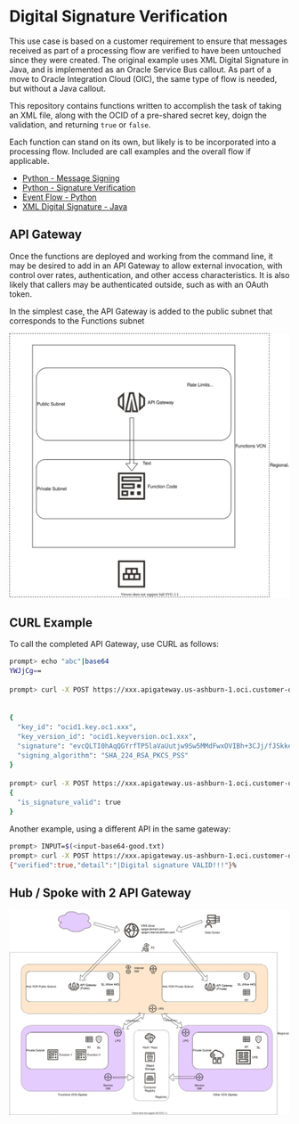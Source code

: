 # Digital Signature Verification

This use case is based on a customer requirement to ensure that messages received as part of a processing flow are verified to have been untouched since they were created.  The original example uses XML Digital Signature in Java, and is implemented as an Oracle Service Bus callout.  As part of a move to Oracle Integration Cloud (OIC), the same type of flow is needed, but without a Java callout.   

This repository contains functions written to accomplish the task of taking an XML file, along with the OCID of a pre-shared secret key, doign the validation, and returning `true` or `false`.  

Each function can stand on its own, but likely is to be incorporated into a processing flow.  Included are call examples and the overall flow if applicable.  

- [Python - Message Signing](sign-message-python) 
- [Python - Signature Verification](verify-signature-python) 
- [Event Flow - Python](verify-signature-python-event) 
- [XML Digital Signature - Java](verify-signature-java) 
 
## API Gateway

Once the functions are deployed and working from the command line, it may be desired to add in an API Gateway to allow external invocation, with control over rates, authentication, and other access characteristics.  It is also likely that callers may be authenticated outside, such as with an OAuth token.

In the simplest case, the API Gateway is added to the public subnet that corresponds to the Functions subnet

![API GW Diagram](images/FunctionsAPIGateway.svg)

## CURL Example

To call the completed API Gateway, use CURL as follows:

```bash
prompt> echo "abc"|base64
YWJjCg==

prompt> curl -X POST https://xxx.apigateway.us-ashburn-1.oci.customer-oci.com/vaultsign/sign -H "Content-Type: application/json" -d '{"base64message":"YWJjCg=="}'


{
  "key_id": "ocid1.key.oc1.xxx",
  "key_version_id": "ocid1.keyversion.oc1.xxx",
  "signature": "evcQLTI0hAqQGYrfTP5laVaUutjw9Sw5MMdFwxOVIBh+3CJj/fJSkkef8b3zakP0Y/hXx9ulj7LwAYeDPFYN1GHqMET5FWScM1V9F5Q2GqPRQiTPuQJZOt1bodnIR92XAJafeL9MPi3uVHjVnp7QCRrR8KsPNMtQLeyFRswDlZkLTOQVEqeKLPVmmZklz5bscgUv6ly/qrJsOGikdqXKY5iScb6JttA/cy6S4M/Xgfh34Rghhio5AbRE5plf8Bug8HJkmbe8Ydg2mCCteZ4iQze0PIhX1lO+pHv1+VTsj28AaNdeV/Yowq0G5NKQLoVhdSCzEUMbhLfZmsQCGl7qhw==",
  "signing_algorithm": "SHA_224_RSA_PKCS_PSS"
}

prompt> curl -X POST https://xxx.apigateway.us-ashburn-1.oci.customer-oci.com/vaultsign/verify -H "Content-Type: application/json" -d '{"base64message":"YWJjCg==","signature":"evcQLTI0hAqQGYrfTP5laVaUutjw9Sw5MMdFwxOVIBh+3CJj/fJSkkef8b3zakP0Y/hXx9ulj7LwAYeDPFYN1GHqMET5FWScM1V9F5Q2GqPRQiTPuQJZOt1bodnIR92XAJafeL9MPi3uVHjVnp7QCRrR8KsPNMtQLeyFRswDlZkLTOQVEqeKLPVmmZklz5bscgUv6ly/qrJsOGikdqXKY5iScb6JttA/cy6S4M/Xgfh34Rghhio5AbRE5plf8Bug8HJkmbe8Ydg2mCCteZ4iQze0PIhX1lO+pHv1+VTsj28AaNdeV/Yowq0G5NKQLoVhdSCzEUMbhLfZmsQCGl7qhw=="}'
{
  "is_signature_valid": true
}
```
Another example, using a different API in the same gateway:
```bash
prompt> INPUT=$(<input-base64-good.txt)
prompt> curl -X POST https://xxx.apigateway.us-ashburn-1.oci.customer-oci.com/xmldigitalsignature/verify -H "Content-Type: application/json" -d '{"base64InputXML":"'${INPUT}'","secretOcid":"ocid1.vaultsecret.oc1.xxx"}'
{"verified":true,"detail":"|Digital signature VALID!!!"}%
```





## Hub / Spoke with 2 API Gateway
![Advanced](https://github.com/agregory999/oci-architecture/blob/main/FunctionsAPIGatewayHubSpoke.svg)
